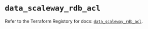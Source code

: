 # `data_scaleway_rdb_acl`

Refer to the Terraform Registory for docs: [`data_scaleway_rdb_acl`](https://registry.terraform.io/providers/scaleway/scaleway/2.17.0/docs/data-sources/rdb_acl).
